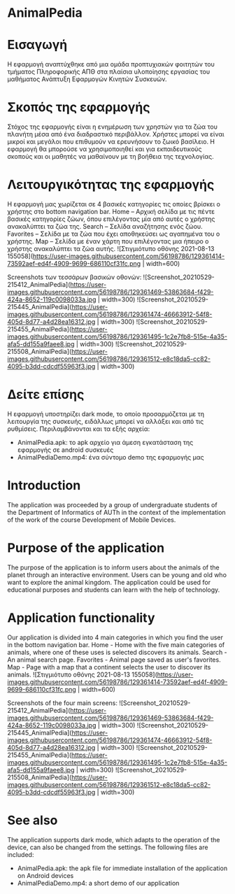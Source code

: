 # AnimalPedia

# Εισαγωγή
Η εφαρμογή αναπτύχθηκε από μια ομάδα προπτυχιακών φοιτητών του τμήματος Πληροφορικής ΑΠΘ στα πλαίσια υλοποίησης εργασίας του μαθήματος Ανάπτυξη Εφαρμογών Κινητών Συσκευών.

# Σκοπός της εφαρμογής
Στόχος της εφαρμογής είναι η ενημέρωση των χρηστών για τα ζώα του πλανήτη μέσα από ένα διαδραστικό περιβάλλον. Χρήστες μπορεί να είναι μικροί και μεγάλοι που επιθυμούν να ερευνήσουν το ζωικό βασίλειο. Η εφαρμογή θα μπορούσε να χρησιμοποιηθεί και για εκπαιδευτικούς σκοπούς και οι μαθητές να μαθαίνουν με τη βοήθεια της τεχνολογίας. 

# Λειτουργικότητας της εφαρμογής 
Η εφαρμογή μας χωρίζεται σε 4 βασικές κατηγορίες τις οποίες βρίσκει ο χρήστης στο bottom navigation bar. 
Home – Αρχική σελίδα με τις πέντε βασικές κατηγορίες ζώων, όπου επιλέγοντας μία από αυτές ο χρήστης ανακαλύπτει τα ζώα της. 
Search – Σελίδα αναζήτησης ενός ζώου. 
Favorites – Σελίδα με τα ζώα που έχει αποθηκεύσει ως αγαπημένα του ο χρήστης. 
Map – Σελίδα με έναν χάρτη που επιλέγοντας μια ήπειρο ο χρήστης ανακαλύπτει τα ζώα αυτής. 
![Στιγμιότυπο οθόνης 2021-08-13 155058](https://user-images.githubusercontent.com/56198786/129361414-73592aef-ed4f-4909-9699-686110cf31fc.png | width=600)

Screenshots των τεσσάρων βασικών οθονών:
![Screenshot_20210529-215412_AnimalPedia](https://user-images.githubusercontent.com/56198786/129361469-53863684-f429-424a-8652-119c0098033a.jpg | width=300)
![Screenshot_20210529-215445_AnimalPedia](https://user-images.githubusercontent.com/56198786/129361474-46663912-54f8-405d-8d77-a4d28ea16312.jpg | width=300)
![Screenshot_20210529-215455_AnimalPedia](https://user-images.githubusercontent.com/56198786/129361495-1c2e7fb8-515e-4a35-afa5-dd155a9faee8.jpg | width=300)
![Screenshot_20210529-215508_AnimalPedia](https://user-images.githubusercontent.com/56198786/129361512-e8c18da5-cc82-4095-b3dd-cdcdf55963f3.jpg | width=300)


# Δείτε επίσης
Η εφαρμογή υποστηρίζει dark mode, το οποίο προσαρμόζεται με τη λειτουργία της συσκευής, ειδάλλως μπορεί να αλλάξει και από τις ρυθμίσεις.
Περιλαμβάνονται και τα εξής αρχεία:
- AnimalPedia.apk: το apk αρχείο για άμεση εγκατάσταση της εφαρμογής σε android συσκευές 
- AnimalPediaDemo.mp4: ένα σύντομο demo της εφαρμογής μας 



# Introduction
The application was proceeded by a group of undergraduate students of the Department of Informatics of AUTh in the context of the implementation of the work of the course Development of Mobile Devices.

# Purpose of the application
The purpose of the application is to inform users about the animals of the planet through an interactive environment. Users can be young and old who want to explore the animal kingdom. The application could be used for educational purposes and students can learn with the help of technology.

# Application functionality
Our application is divided into 4 main categories in which you find the user in the bottom navigation bar.
Home - Home with the five main categories of animals, where one of these uses is selected discovers its animals.
Search - An animal search page.
Favorites - Animal page saved as user's favorites.
Map - Page with a map that a continent selects the user to discover its animals.
![Στιγμιότυπο οθόνης 2021-08-13 155058](https://user-images.githubusercontent.com/56198786/129361414-73592aef-ed4f-4909-9699-686110cf31fc.png | width=600)

Screenshots of the four main screens:
![Screenshot_20210529-215412_AnimalPedia](https://user-images.githubusercontent.com/56198786/129361469-53863684-f429-424a-8652-119c0098033a.jpg | width=300)
![Screenshot_20210529-215445_AnimalPedia](https://user-images.githubusercontent.com/56198786/129361474-46663912-54f8-405d-8d77-a4d28ea16312.jpg | width=300)
![Screenshot_20210529-215455_AnimalPedia](https://user-images.githubusercontent.com/56198786/129361495-1c2e7fb8-515e-4a35-afa5-dd155a9faee8.jpg | width=300)
![Screenshot_20210529-215508_AnimalPedia](https://user-images.githubusercontent.com/56198786/129361512-e8c18da5-cc82-4095-b3dd-cdcdf55963f3.jpg | width=300)

# See also
The application supports dark mode, which adapts to the operation of the device, can also be changed from the settings.
The following files are included:
- AnimalPedia.apk: the apk file for immediate installation of the application on Android devices
- AnimalPediaDemo.mp4: a short demo of our application
